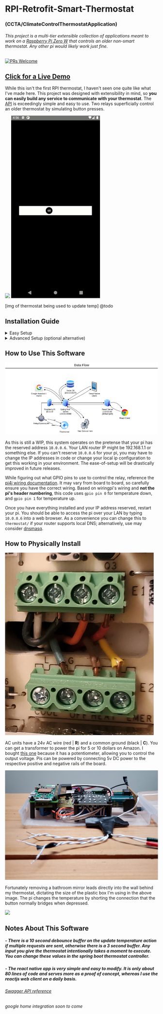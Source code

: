 # RPI-Retrofit-Smart-Thermostat 
### (CCTA/ClimateControlThermostatApplication)
###### This project is a multi-tier extensible collection of applications meant to work on a [Raspberry Pi Zero W](https://www.raspberrypi.org/products/raspberry-pi-zero-w/) that controls an older non-smart thermostat. Any other pi would likely work just fine.

[![PRs Welcome](https://img.shields.io/badge/PRs-welcome-brightgreen.svg)](#)


## [Click for a Live Demo](https://5f84069fe6479b37533defb2--stoic-fermi-00dc16.netlify.app/)

While this isn't the first RPI thermostat, I haven't seen one quite like what I've made here. This project was designed with extensibility in mind, so **you can easily build any service to communicate with your thermostat**. The [API](https://app.swaggerhub.com/apis/geektechniquestudios/RpiThermostatCCTA/1.0.0#/Temperature/post_update_temperature) is exceedingly simple and easy to use. Two relays superficially control an older thermostat by simulating button presses.

[![](readme-images/react-demo.gif)](https://5f84069fe6479b37533defb2--stoic-fermi-00dc16.netlify.app/)
![](readme-images/react-native-demo.gif)

[img of thermostat being used to update temp] @todo


## Installation Guide

 <details>
  <summary>
   Easy Setup
  </summary>
 <br>

Pasting the snippet below into a terminal on the pi will clone this repo into your "~/" directory, install all dependencies, make a build folder for the react, and append the crontab for the root user to launch both the spring boot server and react server start on boot. 

```console
sudo bash -c 'apt update -y && apt upgrade -y && apt install redis-server openjdk-8-jre wiringpi nodejs npm git -y && npm i -g serve --save && cd ~ && git clone https://github.com/geektechniquestudios/RPI-Retrofit-Smart-Thermostat && cd /home/pi/RPI-Retrofit-Smart-Thermostat/CCTA-React-Client && npm run-script build && (crontab -l ; echo "@reboot java -jar /home/pi/RPI-Retrofit-Smart-Thermostat/ccta-1.0.0.jar\n@reboot sudo serve -l 80 -s /home/pi/RPI-Retrofit-Smart-Thermostat/CCTA-React-Client/build") | crontab -' 
```
	
 </details>

 <details>
  <summary>
   Advanced Setup (optional alternative)
  </summary>
 <br>
 
 In case you'd prefer to individually install your dependencies, you'll need the following:
   ###### Don't forget to ```sudo apt update``` first
 
  - a redis server running on the pi
  
      ```sudo apt install redis-server```
      
  - a java 1.8+ jre
      
      ```sudo apt install openjdk-8-jre```
      
  - node
  	  
     ```sudo apt install nodejs```
     
  - npm	  
  	  
     ```sudo apt install npm```
     
  - serve
  	  
     ```sudo npm i -g serve --save```
     
  - wiringpi
     
     ```sudo apt install wiringpi```

You'll need to build the react project before serving it. You can do that by navigating into the ccta-react-client folder and running
 
 ```npm run-script build```

If you'd like the pi to automatically start the spring boot and react servers on boot, you'll probably want to add them to a crontab. You can do that by typing
 
  ```crontab -e```
 
 and appending the following lines to the end of the file
 
 ```console
 @reboot java -jar /home/pi/RPI-Retrofit-Smart-Thermostat/ccta-1.0.0.jar
 @reboot sudo serve -l 80 -s /home/pi/RPI-Retrofit-Smart-Thermostat/CCTA-React-Client/build
 ```
 
 </details> 

## How to Use This Software

![](readme-images/dataflow.png)


As this is still a WIP, this system operates on the pretense that your pi has the reserved address `10.0.0.6`. Your LAN router IP might be 192.168.1.1 or something else. If you can't reserve `10.0.0.6` for your pi, you may have to change the IP addresses in code or change your local ip configuration to get this working in your environment. The ease-of-setup will be drastically improved in future releases.

While figuring out what GPIO pins to use to control the relay, reference the [pi4j wiring documentation](https://pi4j.com/1.2/pins/model-zerow-rev1.html). It may vary from board to board, so carefully ensure you have the correct wiring. Based on wiringpi's wiring and **not the pi's header numbering**, this code uses ```gpio pin 0``` for temperature down, and ```gpio pin 1``` for temperature up.

Once you have everything installed and your IP address reserved, restart your pi. You should be able to access the pi over your LAN by typing `10.0.0.6` into a web browser. As a convenience you can change this to ```thermostat/``` if your router supports local DNS; alternatively, use may consider [dnsmasq](https://help.ubuntu.com/community/Dnsmasq).


## How to Physically Install

![](readme-images/thermostat-wiring.jpg)

AC units have a 24v AC wire (red | **R**) and a common ground (black | **C**). You can get a transformer to power the pi for 5 or 10 dollars on Amazon. I bought [this one](https://www.amazon.com/gp/product/B00SO4T7IU/ref=ppx_yo_dt_b_asin_title_o08_s00?ie=UTF8&psc=1) because it has a potentiometer, allowing you to control the output voltage. Pis can be powered by connecting 5v DC power to the respective positive and negative rails of the board.

![](readme-images/rpi0w-pic.jpg)

Fortunately removing a bathroom mirror leads directly into the wall behind my thermostat, dictating the size of the plastic box I'm using in the above image. The pi changes the temperature by shorting the connection that the button normally bridges when depressed.

![](readme-images/behind-wall.gif)


## Notes About This Software

##### - There is a 10 second debounce buffer on the update temperature action if multiple requests are sent, otherwise there is a 3 second buffer. Any input you give the thermostat intentionally takes a moment to execute. You can change these values in the spring boot thermostat controller.

##### - The react native app is very simple and easy to modify. It is only about 80 lines of code and serves more as a proof of concept, whereas I use the reactjs web client on a daily basis. 


###### [Swagger API reference](https://app.swaggerhub.com/apis/geektechniquestudios/RpiThermostatCCTA/1.0.0#/Temperature/post_update_temperature)
###### *google home integration soon to come*

